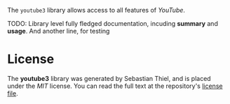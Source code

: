 The `youtube3` library allows access to all features of *YouTube*.

TODO: Library level fully fledged documentation, incuding **summary** and **usage**.
And another line, for testing

# License
The **youtube3** library was generated by Sebastian Thiel, and is placed 
under the *MIT* license.
You can read the full text at the repository's [license file][repo-license].

[repo-license]: https://github.com/Byron/google-apis-rsLICENSE.md
